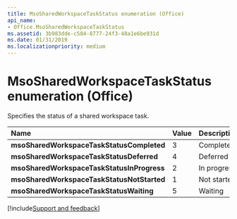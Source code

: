 ```yaml
---
title: MsoSharedWorkspaceTaskStatus enumeration (Office)
api_name:
- Office.MsoSharedWorkspaceTaskStatus
ms.assetid: 3b983dde-c584-8777-24f3-48a1e6be931d
ms.date: 01/31/2019
ms.localizationpriority: medium
---
```



# MsoSharedWorkspaceTaskStatus enumeration (Office)

Specifies the status of a shared workspace task.

|Name|Value|Description|
|:-----|:-----|:-----|
|**msoSharedWorkspaceTaskStatusCompleted**|3|Completed |
|**msoSharedWorkspaceTaskStatusDeferred**|4|Deferred |
|**msoSharedWorkspaceTaskStatusInProgress**|2|In progress |
|**msoSharedWorkspaceTaskStatusNotStarted**|1|Not started |
|**msoSharedWorkspaceTaskStatusWaiting**|5|Waiting |

[!include[Support and feedback](~/includes/feedback-boilerplate.md)]